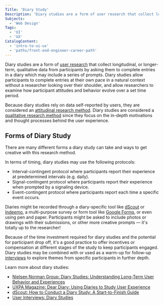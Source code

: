 ```yaml
---
Title: 'Diary Study'
Description: 'Diary studies are a form of user research that collect longitudinal qualitative data from participants by asking them to complete entries in a diary which may include a series of prompts.'
Subjects:
  - 'Web Design'
Tags:
  - 'UI'
  - 'UX'
CatalogContent:
  - 'intro-to-ui-ux'
  - 'paths/front-end-engineer-career-path'
---
```


Diary studies are a form of [user research](https://www.codecademy.com/resources/docs/uiux/user-research) that collect longitudinal, or longer-term, qualitative data from participants by asking them to complete entries in a diary which may include a series of prompts. Diary studies allow participants to complete entries at their own pace in a natural context without a researcher looking over their shoulder, and allow researchers to examine how participant attitudes and behavior evolve over a set time period.

Because diary studies rely on data self-reported by users, they are considered an [attitudinal research method](https://www.codecademy.com/resources/docs/uiux/attitudinal-research). Diary studies are considered a [qualitative research method](https://www.codecademy.com/resources/docs/uiux/qualitative-research) since they focus on the in-depth motivations and thought processes behind the user experience.

## Forms of Diary Study

There are many different forms a diary study can take and ways to get creative with this research method.

In terms of timing, diary studies may use the following protocols:

- Interval-contingent protocol where participants report their experience at predetermined intervals (e.g. daily).
- Signal-contingent protocol where participants report their experience when prompted by a signaling device.
- Event-contingent protocol where participants report each time a specific event occurs.

Diaries might be recorded through a diary-specific tool like [dScout](https://dscout.com/) or [Indeemo](https://indeemo.com/), a multi-purpose survey or form tool like [Google Forms](https://docs.google.com/forms/), or even using pen and paper. Participants might be asked to include photos or drawings with their submissions, or other more creative prompts &mdash; it's totally up to the researcher!

Because of the time investment required for diary studies and the potential for participant drop off, it's a good practice to offer incentives or compensation at different stages of the study to keep participants engaged. Diary studies may be combined with or used as a warm-up for follow-up [interviews](https://www.codecademy.com/resources/docs/uiux/interviews) to explore themes from specific participants in further depth.

Learn more about diary studies:

- [Nielsen Norman Group: Diary Studies: Understanding Long-Term User Behavior and Experiences](https://www.nngroup.com/articles/diary-studies/)
- [UXPA Magazine: Dear Diary: Using Diaries to Study User Experience](https://uxpamagazine.org/dear-diary-using-diaries-to-study-user-experience/)
- [dScout: How to Conduct a Diary Study: A Start-to-Finish Guide](https://dscout.com/people-nerds/diary-study-guide)
- [User Interviews: Diary Studies](https://www.userinterviews.com/ux-research-field-guide-chapter/diary-studies)
